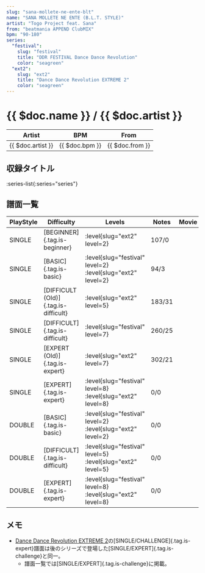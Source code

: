 ```yaml
---
slug: "sana-mollete-ne-ente-blt"
name: "SANA MOLLETE NE ENTE (B.L.T. STYLE)"
artist: "Togo Project feat. Sana"
from: "beatmania APPEND ClubMIX"
bpm: "90-180"
series:
  "festival":
    slug: "festival"
    title: "DDR FESTIVAL Dance Dance Revolution"
    color: "seagreen"
  "ext2":
    slug: "ext2"
    title: "Dance Dance Revolution EXTREME 2"
    color: "seagreen"
---
```


# {{ $doc.name }} / {{ $doc.artist }}

|Artist|BPM|From|
|------|---|----|
|{{ $doc.artist }}|{{ $doc.bpm }}|{{ $doc.from }}|

## 収録タイトル

:series-list{:series="series"}

## 譜面一覧

|PlayStyle|Difficulty|Levels|Notes|Movie|
|---------|----------|------|-----|-----|
|SINGLE|[BEGINNER]{.tag.is-beginner}|:level{slug="ext2" level=2}|107/0||
|SINGLE|[BASIC]{.tag.is-basic}|:level{slug="festival" level=2} :level{slug="ext2" level=2}|94/3||
|SINGLE|[DIFFICULT (Old)]{.tag.is-difficult}|:level{slug="ext2" level=5}|183/31||
|SINGLE|[DIFFICULT]{.tag.is-difficult}|:level{slug="festival" level=7}|260/25||
|SINGLE|[EXPERT (Old)]{.tag.is-expert}|:level{slug="ext2" level=7}|302/21||
|SINGLE|[EXPERT]{.tag.is-expert}|:level{slug="festival" level=8} :level{slug="ext2" level=8}|0/0||
|DOUBLE|[BASIC]{.tag.is-basic}|:level{slug="festival" level=2} :level{slug="ext2" level=2}|0/0||
|DOUBLE|[DIFFICULT]{.tag.is-difficult}|:level{slug="festival" level=5} :level{slug="ext2" level=5}|0/0||
|DOUBLE|[EXPERT]{.tag.is-expert}|:level{slug="festival" level=8} :level{slug="ext2" level=8}|0/0||

## メモ

- [Dance Dance Revolution EXTREME 2](/series/ext)の[SINGLE/CHALLENGE]{.tag.is-expert}譜面は後のシリーズで登場した[SINGLE/EXPERT]{.tag.is-challenge}と同一。
  - 譜面一覧では[SINGLE/EXPERT]{.tag.is-challenge}に掲載。
